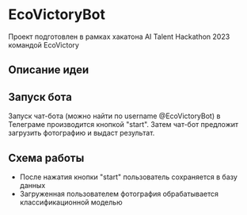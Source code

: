 # EcoVictoryBot
Проект подготовлен в рамках хакатона AI Talent Hackathon 2023  командой  EcoVictory

## Описание идеи

## Запуск бота
Запуск чат-бота (можно найти по username @EcoVictoryBot) в Телеграме производится кнопкой "start". Затем чат-бот предложит загрузить фотографию и выдаст результат.

## Схема работы

- После нажатия кнопки "start" пользователь сохраняется в базу данных
- Загруженная пользователем фотография обрабатывается классификационной моделью
